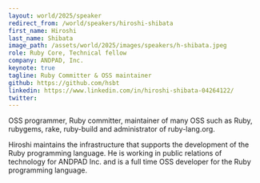 ```yaml
---
layout: world/2025/speaker
redirect_from: /world/speakers/hiroshi-shibata
first_name: Hiroshi
last_name: Shibata
image_path: /assets/world/2025/images/speakers/h-shibata.jpeg
role: Ruby Core, Technical fellow
company: ANDPAD, Inc.
keynote: true
tagline: Ruby Committer & OSS maintainer
github: https://github.com/hsbt
linkedin: https://www.linkedin.com/in/hiroshi-shibata-04264122/
twitter: 
---
```


OSS programmer, Ruby committer, maintainer of many OSS such as Ruby, rubygems, rake, ruby-build and administrator of ruby-lang.org.

Hiroshi maintains the infrastructure that supports the development of the Ruby programming language. He is working in public relations of technology for ANDPAD Inc. and is a full time OSS developer for the Ruby programming language.

